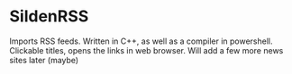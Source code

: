# SildenRSS
Imports RSS feeds.
Written in C++, as well as a compiler in powershell. Clickable titles, opens the links in web browser.
Will add a few more news sites later (maybe)
